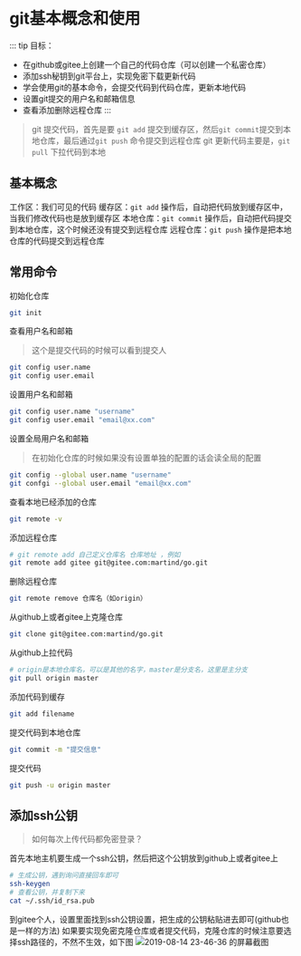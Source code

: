 # git基本概念和使用
::: tip 目标：
* 在github或gitee上创建一个自己的代码仓库（可以创建一个私密仓库）
* 添加ssh秘钥到git平台上，实现免密下载更新代码
* 学会使用git的基本命令，会提交代码到代码仓库，更新本地代码
* 设置git提交的用户名和邮箱信息
* 查看添加删除远程仓库
:::
> git 提交代码，首先是要 `git add` 提交到缓存区，然后`git commit`提交到本地仓库，最后通过`git push` 命令提交到远程仓库
> git 更新代码主要是，`git pull` 下拉代码到本地

## 基本概念
工作区：我们可见的代码
缓存区：`git add` 操作后，自动把代码放到缓存区中，当我们修改代码也是放到缓存区
本地仓库：`git commit` 操作后，自动把代码提交到本地仓库，这个时候还没有提交到远程仓库
远程仓库：`git push` 操作是把本地仓库的代码提交到远程仓库

## 常用命令

初始化仓库
```bash
git init
```
查看用户名和邮箱
> 这个是提交代码的时候可以看到提交人
```bash
git config user.name
git config user.email
```
设置用户名和邮箱
```bash
git config user.name "username"
git config user.email "email@xx.com"
```
设置全局用户名和邮箱
> 在初始化仓库的时候如果没有设置单独的配置的话会读全局的配置

```bash
git config --global user.name "username"
git confgi --global user.email "email@xx.com"
```
查看本地已经添加的仓库
```bash
git remote -v
```
添加远程仓库
```bash
# git remote add 自己定义仓库名 仓库地址 ，例如
git remote add gitee git@gitee.com:martind/go.git
```
删除远程仓库
```bash
git remote remove 仓库名（如origin）
```

从github上或者gitee上克隆仓库
```bash
git clone git@gitee.com:martind/go.git
```

从github上拉代码
```bash
# origin是本地仓库名，可以是其他的名字，master是分支名，这里是主分支
git pull origin master
```
添加代码到缓存
```bash
git add filename
```
提交代码到本地仓库
```bash
git commit -m "提交信息"
```
提交代码
```bash
git push -u origin master
```

## 添加ssh公钥

> 如何每次上传代码都免密登录？

首先本地主机要生成一个ssh公钥，然后把这个公钥放到github上或者gitee上
```bash
# 生成公钥，遇到询问直接回车即可
ssh-keygen
# 查看公钥，并复制下来
cat ~/.ssh/id_rsa.pub
```
到gitee个人，设置里面找到ssh公钥设置，把生成的公钥粘贴进去即可(github也是一样的方法)
如果要实现免密克隆仓库或者提交代码，克隆仓库的时候注意要选择ssh路径的，不然不生效，如下图
![2019-08-14 23-46-36 的屏幕截图](http://qn.martind.cn/2019-08-14%2023-46-36%20的屏幕截图.png)
